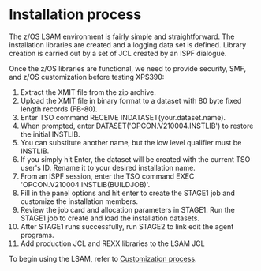 # Installation process

The z/OS LSAM environment is fairly simple and straightforward. The installation libraries are created and a logging data set is defined. Library creation is carried out by a set of JCL created by an ISPF dialogue.

Once the z/OS libraries are functional, we need to provide security, SMF, and z/OS customization before testing XPS390:

1. Extract the XMIT file from the zip archive.
2. Upload the XMIT file in binary format to a dataset with 80 byte fixed length records (FB-80).
3. Enter TSO command RECEIVE INDATASET(your.dataset.name).
4. When prompted, enter DATASET('OPCON.V210004.INSTLIB') to restore the initial INSTLIB.
5. You can substitute another name, but the low level qualifier must be INSTLIB.
6. If you simply hit Enter, the dataset will be created with the current TSO user's ID. Rename it to your desired installation name.
7. From an ISPF session, enter the TSO command EXEC  'OPCON.V210004.INSTLIB(BUILDJOB)'.
8. Fill in the panel options and hit enter to create the STAGE1 job and customize the installation members.
9. Review the job card and allocation parameters in STAGE1. Run the STAGE1 job to create and load the installation datasets.
10. After STAGE1 runs successfully, run STAGE2 to link edit the agent programs.
11. Add production JCL and REXX libraries to the LSAM JCL

To begin using the LSAM, refer to [Customization process](../customization).
